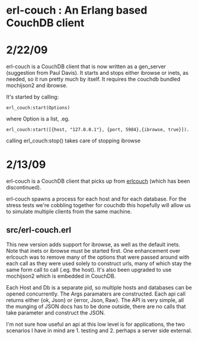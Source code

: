 erl-couch : An Erlang based CouchDB client
======================

2/22/09
========
erl-couch is a CouchDB client that is now written as a gen_server (suggestion from Paul Davis). It starts and stops either ibrowse or inets, as needed, so it run pretty much by itself. It requires the couchdb bundled mochijson2 and ibrowse.

It's started by calling:

    erl_couch:start(Options)

where Option is a list, .eg.

    erl_couch:start([{host, "127.0.0.1"}, {port, 5984},{ibrowse, true}]).

calling erl_couch:stop() takes care of stopping ibrowse


2/13/09
=======

erl-couch is a CouchDB client that picks up from <a href="http://code.google.com/p/erlcouch/">erlcouch</a> (which has been discontinued). 

erl-couch spawns a process for each host and for each database. For the stress tests we're cobbling together for couchdb this hopefully will allow us to simulate multiple clients from the same machine.

src/erl-couch.erl
-------------

This new version adds support for ibrowse, as well as the default inets. Note that inets or ibrowse must be started first. One enhancement over erlcouch was to remove many of the options that were passed around with each call as they were used solely to construct urls, many of which stay the same form call to call (.eg. the host). It's also been upgraded to use mochijson2 which is embedded in CouchDB.

Each Host and Db is a separate pid, so multiple hosts and databases can be opened concurrently. The Args paramaters are constructed. Each api call returns either {ok, Json} or {error, Json, Raw}. The API is very simple, all the munging of JSON docs has to be done outside, there are no calls that take parameter and construct the JSON.

I'm not sure how useful an api at this low level is for applications, the two scenarios I have in mind are 1. testing and 2. perhaps a server side external.


